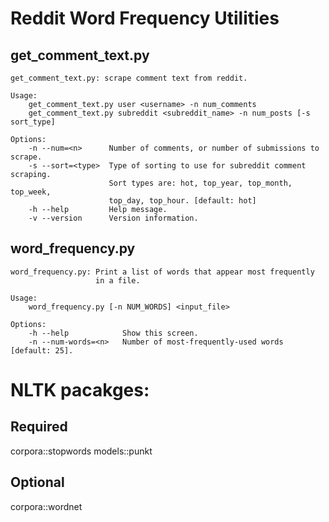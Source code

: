 # Reddit Word Frequency Utilities

## get_comment_text.py

    get_comment_text.py: scrape comment text from reddit.
    
    Usage:
        get_comment_text.py user <username> -n num_comments
        get_comment_text.py subreddit <subreddit_name> -n num_posts [-s sort_type]
    
    Options:
        -n --num=<n>      Number of comments, or number of submissions to scrape.
        -s --sort=<type>  Type of sorting to use for subreddit comment scraping.
                          Sort types are: hot, top_year, top_month, top_week,
                          top_day, top_hour. [default: hot]
        -h --help         Help message.
        -v --version      Version information.

## word_frequency.py

    word_frequency.py: Print a list of words that appear most frequently
                       in a file.
    
    Usage:
        word_frequency.py [-n NUM_WORDS] <input_file>
    
    Options:
        -h --help            Show this screen.
        -n --num-words=<n>   Number of most-frequently-used words [default: 25].

# NLTK pacakges:

## Required

corpora::stopwords
models::punkt

## Optional

corpora::wordnet
